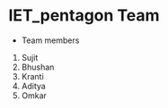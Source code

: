 # IET_pentagon Team

- Team members <br>
1) Sujit <br>
2) Bhushan <br>
3) Kranti <br>
4) Aditya <br>
5) Omkar <br>